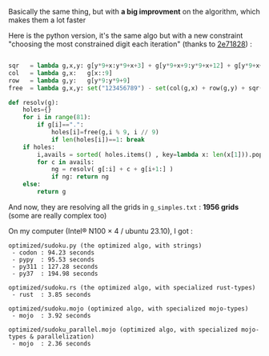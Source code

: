 Basically the same thing, but with **a big improvment** on the algorithm, which makes them a lot faster 

Here is the python version, it's the same algo but with a new constraint "choosing the most constrained digit each iteration" (thanks to [2e71828](https://users.rust-lang.org/u/2e71828))
:

```python

sqr   = lambda g,x,y: g[y*9+x:y*9+x+3] + g[y*9+x+9:y*9+x+12] + g[y*9+x+18:y*9+x+21]
col   = lambda g,x:   g[x::9]
row   = lambda g,y:   g[y*9:y*9+9]
free  = lambda g,x,y: set("123456789") - set(col(g,x) + row(g,y) + sqr(g,(x//3)*3,(y//3)*3))

def resolv(g):
    holes={}
    for i in range(81):
        if g[i]==".":
            holes[i]=free(g,i % 9, i // 9)
            if len(holes[i])==1: break
    if holes: 
        i,avails = sorted( holes.items() , key=lambda x: len(x[1])).pop(0)
        for c in avails:
            ng = resolv( g[:i] + c + g[i+1:] )
            if ng: return ng
    else:
        return g
```

And now, they are resolving all the grids in `g_simples.txt` : **1956 grids** (some are really complex too)

On my computer (Intel® N100 × 4 / ubuntu 23.10), I got :

```
optimized/sudoku.py (the optimized algo, with strings)
 - codon : 94.23 seconds
 - pypy  : 95.53 seconds
 - py311 : 127.28 seconds
 - py37  : 194.98 seconds

optimized/sudoku.rs (the optimized algo, with specialized rust-types)
 - rust  : 3.85 seconds

optimized/sudoku.mojo (optimized algo, with specialized mojo-types)
 - mojo  : 3.92 seconds

optimized/sudoku_parallel.mojo (optimized algo, with specialized mojo-types & parallelization)
 - mojo  : 2.36 seconds


```


